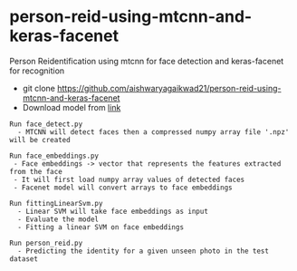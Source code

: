 # person-reid-using-mtcnn-and-keras-facenet
Person Reidentification using mtcnn for face detection and keras-facenet for recognition
- git clone https://github.com/aishwaryagaikwad21/person-reid-using-mtcnn-and-keras-facenet
- Download model from [link](https://drive.google.com/drive/folders/14UntmrJuCO9uTdzMKnLIvuDw2Wwkfwdn)
```
Run face_detect.py 
  - MTCNN will detect faces then a compressed numpy array file '.npz' will be created 
 ```
 ```
Run face_embeddings.py
  - Face embeddings -> vector that represents the features extracted from the face
  - It will first load numpy array values of detected faces
  - Facenet model will convert arrays to face embeddings
```
```
Run fittingLinearSvm.py 
  - Linear SVM will take face embeddings as input 
  - Evaluate the model
  - Fitting a linear SVM on face embeddings
```
```
Run person_reid.py
  - Predicting the identity for a given unseen photo in the test dataset
```
 
